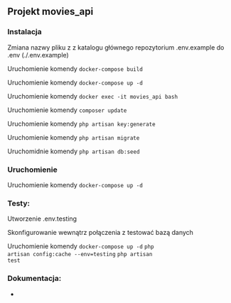 ## Projekt movies_api

### Instalacja

Zmiana nazwy pliku z z katalogu głównego repozytorium .env.example do .env (./.env.example)

Uruchomienie komendy <code>docker-compose build</code>

Uruchomienie komendy <code>docker-compose up -d</code>

Uruchomienie komendy <code>docker exec -it movies_api bash</code>

Uruchomienie komendy <code>composer update</code>

Uruchomienie komendy <code>php artisan key:generate</code>

Uruchomienie komendy <code>php artisan migrate</code>

Uruchomidnie komendy <code>php artisan db:seed</code>

### Uruchomienie

Uruchomienie komendy <code>docker-compose up -d</code>


### Testy:

Utworzenie .env.testing

Skonfigurowanie wewnątrz połączenia z testować bazą danych

Uruchomienie komendy <code>docker-compose up -d</code>
<code>php artisan config:cache --env=testing</code>
<code>php artisan test</code>

### Dokumentacja:

- 
